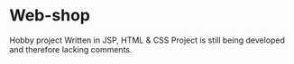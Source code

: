 # Web-shop
Hobby project
Written in JSP, HTML & CSS
Project is still being developed and therefore lacking comments.
